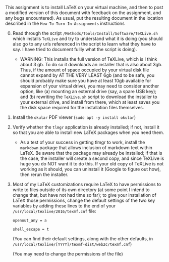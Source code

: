 This assignment is to install LaTeX on your virtual machine, and then to post a modified version of this document with feedback on the assignment, and any bugs encountered). As usual, put the resulting document in the location described in the `How-To-Turn-In-Assignments` instructions

0. Read through the script `/Methods/Tools/Install/Software/TeXLive.sh` which installs `TeXLive` and try to understand what it is doing (you should also go to any urls referenced in the script to learn what they have to say.  I have tried to document fullly what the script is doing).

    * WARNING: This installs the full version of TeXLive, which is I think about 3 gb.  To do so it downloads an installer that is also about 3gb.  Thus, if the amount of space occupied by your virtual disk file cannot expand by AT THE VERY LEAST 6gb (and to be safe, you should probably make sure you have at least 10gb available for expansion of your virtual drive), you may need to consider another option, like (a) mounting an external drive (say, a spare USB key); and (b) rewriting the `TeXLive.sh` script to download the installer to your external drive, and install from there, which at least saves you the disk space required for the installation files themselves.

0. Install the `okular` PDF viewer (`sudo apt -y install okular`)

0. Verify whether the `tlmgr` application is already installed; if not, install it so that you are able to install new LaTeX packages when you need them.

   * As a test of your success in getting tlmgr to work, install the `markdown` package that allows inclusion of markdown text within LaTeX. Be aware that the package may already be installed; if that is the case, the installer will create a second copy, and since TeXLive is huge you do NOT want it to do this.  If your old copy of TeXLive is not working as it should, you can uninstall it (Google to figure out how), then rerun the installer.

0. Most of my LaTeX customizations require LaTeX to have permissions to write to files outside of its own directory (at some point I intend to change that, but have not had time so far); to give your installation of LaTeX those permissions, change the default settings of the two key variables by adding these lines to the end of your `/usr/local/texlive/2016/texmf.cnf` file:

    `openout_any = a`

    `shell_escape = t`

    (You can find their default settings, along with the other defaults, in `/usr/local/texlive/[YYYY]/texmf-dist/web2c/texmf.cnf`)

    (You may need to change the permissions of the file)

